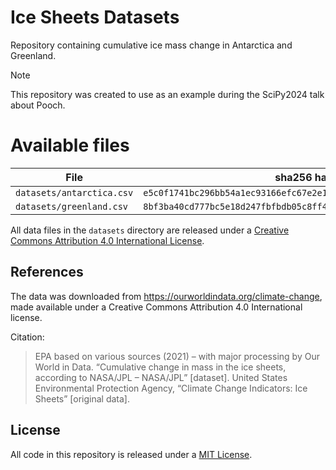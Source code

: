 # Ice Sheets Datasets

Repository containing cumulative ice mass change in Antarctica and Greenland.

> [!NOTE]
> This repository was created to use as an example during the SciPy2024 talk
> about Pooch.

# Available files

| File                                             | sha256 hash                                                        |
| ------------------------------------------------ | ------------------------------------------------------------------ |
| `datasets/antarctica.csv` | `e5c0f1741bc296bb54a1ec93166efc67e2e1cde8d74f1d8089bc68cf5ee1433d` |
| `datasets/greenland.csv`  | `8bf3ba40cd777bc5e18d247fbfbdb05c8ff454fa84059cdc3fc507b38d4e814a` |

All data files in the `datasets` directory are released under a
[Creative Commons Attribution 4.0 International License][cc-by].

## References

The data was downloaded from https://ourworldindata.org/climate-change, made
available under a Creative Commons Attribution 4.0 International license.

Citation:

> EPA based on various sources (2021) – with major processing by Our World in
> Data. “Cumulative change in mass in the ice sheets, according to NASA/JPL
> – NASA/JPL” [dataset]. United States Environmental Protection Agency,
> “Climate Change Indicators: Ice Sheets” [original data].

## License

All code in this repository is released under a [MIT License](LICENSE).

[cc-by]: http://creativecommons.org/licenses/by/4.0/
